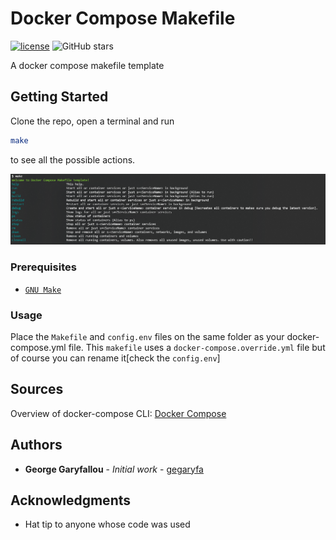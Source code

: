 # Docker Compose Makefile

[![license](https://img.shields.io/github/license/gegaryfa/DockerComposeMakefile)](https://github.com/gegaryfa/DockerComposeMakefile/blob/master/LICENSE)
![GitHub stars](https://img.shields.io/github/stars/gegaryfa/DockerComposeMakefile)

A docker compose makefile template

## Getting Started

Clone the repo, open a terminal and run 

```bash
make
``` 
to see all the possible actions.

![makefile](img/make.PNG)

### Prerequisites

* [`GNU Make`](https://www.gnu.org/software/make/)

### Usage

Place the `Makefile` and `config.env` files on the same folder as your docker-compose.yml file. This `makefile` uses a `docker-compose.override.yml` file but of course you can rename it[check the `config.env`]

## Sources
Overview of docker-compose CLI: [Docker Compose](https://docs.docker.com/compose/reference/overview/)


## Authors

* **George Garyfallou** - *Initial work* - [gegaryfa](https://github.com/gegaryfa)

## Acknowledgments

* Hat tip to anyone whose code was used
